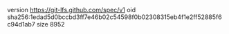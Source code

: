 version https://git-lfs.github.com/spec/v1
oid sha256:1edad5d0bccbd3ff7e46b02c54598f0b02308315eb4f1e2ff52885f6c94d1ab7
size 8952
